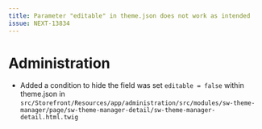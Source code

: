 ```yaml
---
title: Parameter "editable" in theme.json does not work as intended
issue: NEXT-13834
---
```

# Administration
* Added a condition to hide the field was set `editable = false` within theme.json in `src/Storefront/Resources/app/administration/src/modules/sw-theme-manager/page/sw-theme-manager-detail/sw-theme-manager-detail.html.twig`
